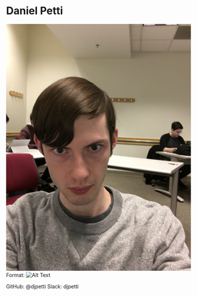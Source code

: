 # Daniel Petti

![Selfie](/images/selfie.jpg)
Format: ![Alt Text](url)

GitHub: @djpetti
Slack: djpetti
